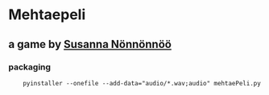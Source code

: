 # Mehtaepeli

## a game by [Susanna Nönnönnöö](http://suskikoodaa.fi/)

### packaging
        pyinstaller --onefile --add-data="audio/*.wav;audio" mehtaePeli.py
